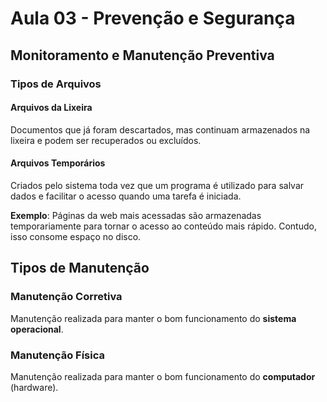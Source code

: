 # Aula 03 - Prevenção e Segurança

## Monitoramento e Manutenção Preventiva

### Tipos de Arquivos

#### Arquivos da Lixeira
Documentos que já foram descartados, mas continuam armazenados na lixeira e podem ser recuperados ou excluídos.

#### Arquivos Temporários
Criados pelo sistema toda vez que um programa é utilizado para salvar dados e facilitar o acesso quando uma tarefa é iniciada. 

**Exemplo**: Páginas da web mais acessadas são armazenadas temporariamente para tornar o acesso ao conteúdo mais rápido. Contudo, isso consome espaço no disco.

## Tipos de Manutenção

### Manutenção Corretiva
Manutenção realizada para manter o bom funcionamento do **sistema operacional**.

### Manutenção Física
Manutenção realizada para manter o bom funcionamento do **computador** (hardware).
